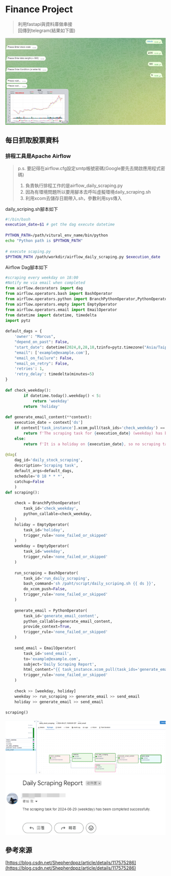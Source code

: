 # Finance Project

>利用fastapi與資料庫做串接 \
>回傳到telegram(結果如下圖)

![alt text](./image/stock_price.png)

## 每日抓取股票資料

### 排程工具是Apache Airflow

>p.s. 要記得在airflow.cfg設定smtp帳號密碼(Google要先去開啟應用程式密碼)
>
>1. 負責執行排程工作的是airflow_daily_scraping.py
>2. 因為有環境問題所以要用腳本去呼叫虛擬環境daily_scraping.sh
>3. 利用xcom去儲存日期帶入.sh，參數利用sys傳入

daily_scriping.sh腳本如下

``` sh
#!/bin/bash
execution_date=$1 # get the dag execute datetime

PYTHON_PATH=/path/vitural_env_name/bin/python
echo "Python path is $PYTHON_PATH"

# execute scaping.py
$PYTHON_PATH /path/workdir/airflow_daily_scraping.py $execution_date
```

Airflow Dag腳本如下

``` python
#scraping every weekday on 18:00
#Notify me via email when completed
from airflow.decorators import dag
from airflow.operators.bash import BashOperator
from airflow.operators.python import BranchPythonOperator,PythonOperator
from airflow.operators.empty import EmptyOperator
from airflow.operators.email import EmailOperator
from datetime import datetime, timedelta
import pytz

default_dags = {
    'owner': "Marcus",
    "depend_on_past": False,
    "start_date": datetime(2024,8,28,18,tzinfo=pytz.timezone("Asia/Taipei")),
    "email": ['example@example.com'],
    "email_on_failure": False,
    "email_on_retry": False,
    'retries': 1,
    'retry_delay': timedelta(minutes=5)
}

def check_weekday():
        if datetime.today().weekday() < 5:
            return 'weekday'
        return 'holiday'

def generate_email_content(**context):
    execution_date = context['ds']
    if context['task_instance'].xcom_pull(task_ids='check_weekday') == 'weekday':
        return f'The scraping task for {execution_date} (weekday) has been completed successfully.'
    else:
        return f'It is a holiday on {execution_date}, so no scraping task was performed.'

@dag(
    dag_id='daily_stock_scraping', 
    description='Scraping task',
    default_args=default_dags, 
    schedule='0 18 * * *',
    catchup=False
    )
def scraping():

    check = BranchPythonOperator(
        task_id='check_weekday',
        python_callable=check_weekday,
    )
    holiday = EmptyOperator(
        task_id='holiday',
        trigger_rule='none_failed_or_skipped'
    )
    weekday = EmptyOperator(
        task_id='weekday',
        trigger_rule='none_failed_or_skipped'
    )

    run_scraping = BashOperator(
        task_id='run_daily_scraping',
        bash_command='sh /paht/script/daily_scriping.sh {{ ds }}',
        do_xcom_push=False,
        trigger_rule='none_failed_or_skipped'
    )

    generate_email = PythonOperator(
        task_id='generate_email_content',
        python_callable=generate_email_content,
        provide_context=True,
        trigger_rule='none_failed_or_skipped'
    )

    send_email = EmailOperator(
        task_id='send_email',
        to='example@example.com',
        subject='Daily Scraping Report',
        html_content="{{ task_instance.xcom_pull(task_ids='generate_email_content') }}",
        trigger_rule='none_failed_or_skipped'
    )

    check >> [weekday, holiday]
    weekday >> run_scraping >> generate_email >> send_email
    holiday >> generate_email >> send_email

scraping()
```

![alt text](./image/airflow.png)
![alt text](./image/email.png)

## 參考來源

[https://blog.csdn.net/Shepherdppz/article/details/117575286](https://blog.csdn.net/Shepherdppz/article/details/117575286)
